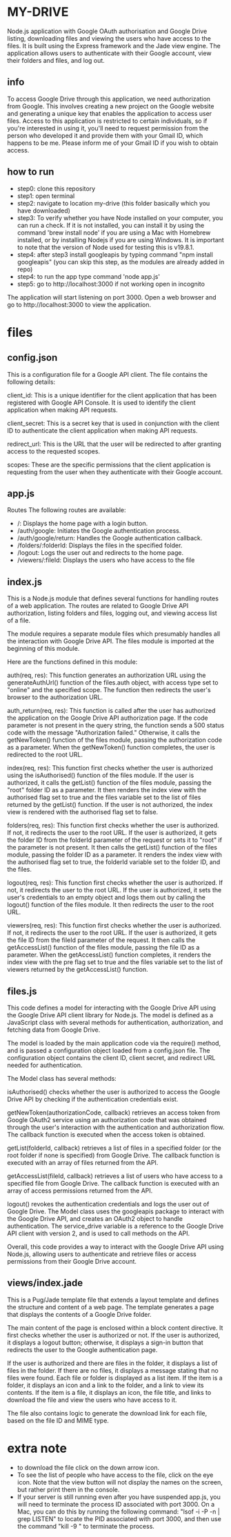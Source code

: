 # MY-DRIVE
Node.js application with Google OAuth authorisation and Google Drive listing, downloading files and viewing the users who have access to the files. It is built using the Express framework and the Jade view engine. The application allows users to authenticate with their Google account, view their folders and files, and log out.

## info
To access Google Drive through this application, we need authorization from Google. This involves creating a new project on the Google website and generating a unique key that enables the application to access user files. Access to this application is restricted to certain individuals, so if you're interested in using it, you'll need to request permission from the person who developed it and provide them with your Gmail ID, which happens to be me. Please inform me of your Gmail ID if you wish to obtain access.


## how to run
- step0: clone this repository
- step1: open terminal
- step2: navigate to location my-drive (this folder basically which you have downloaded)
- step3: To verify whether you have Node installed on your computer, you can run a check. If it is not installed, you can install it by using the command 'brew install node' if you are using a Mac with Homebrew installed, or by installing Nodejs if you are using Windows. It is important to note that the version of Node used for testing this is v19.8.1.
- step4: after step3 install googleapis by typing command "npm install googleapis" (you can skip this step, as the modules are already added in repo)
- step4: to run the app type command 'node app.js'
- step5: go to http://localhost:3000 if not working open in incognito

The application will start listening on port 3000. Open a web browser and go to http://localhost:3000 to view the application.

# files

## config.json

This is a configuration file for a Google API client. The file contains the following details:

client_id: This is a unique identifier for the client application that has been registered with Google API Console. It is used to identify the client application when making API requests.

client_secret: This is a secret key that is used in conjunction with the client ID to authenticate the client application when making API requests.

redirect_url: This is the URL that the user will be redirected to after granting access to the requested scopes.

scopes: These are the specific permissions that the client application is requesting from the user when they authenticate with their Google account.


## app.js

Routes
The following routes are available:

- /: Displays the home page with a login button.
- /auth/google: Initiates the Google authentication process.
- /auth/google/return: Handles the Google authentication callback.
- /folders/:folderId: Displays the files in the specified folder.
- /logout: Logs the user out and redirects to the home page.
- /viewers/:fileId: Displays the users who have access to the file

## index.js

This is a Node.js module that defines several functions for handling routes of a web application. The routes are related to Google Drive API authorization, listing folders and files, logging out, and viewing access list of a file.

The module requires a separate module files which presumably handles all the interaction with Google Drive API. The files module is imported at the beginning of this module.

Here are the functions defined in this module:

auth(req, res): This function generates an authorization URL using the generateAuthUrl() function of the files.auth object, with access type set to "online" and the specified scope. The function then redirects the user's browser to the authorization URL.

auth_return(req, res): This function is called after the user has authorized the application on the Google Drive API authorization page. If the code parameter is not present in the query string, the function sends a 500 status code with the message "Authorization failed." Otherwise, it calls the getNewToken() function of the files module, passing the authorization code as a parameter. When the getNewToken() function completes, the user is redirected to the root URL.

index(req, res): This function first checks whether the user is authorized using the isAuthorised() function of the files module. If the user is authorized, it calls the getList() function of the files module, passing the "root" folder ID as a parameter. It then renders the index view with the authorised flag set to true and the files variable set to the list of files returned by the getList() function. If the user is not authorized, the index view is rendered with the authorised flag set to false.

folders(req, res): This function first checks whether the user is authorized. If not, it redirects the user to the root URL. If the user is authorized, it gets the folder ID from the folderId parameter of the request or sets it to "root" if the parameter is not present. It then calls the getList() function of the files module, passing the folder ID as a parameter. It renders the index view with the authorised flag set to true, the folderId variable set to the folder ID, and the files.

logout(req, res): This function first checks whether the user is authorized. If not, it redirects the user to the root URL. If the user is authorized, it sets the user's credentials to an empty object and logs them out by calling the logout() function of the files module. It then redirects the user to the root URL.

viewers(req, res): This function first checks whether the user is authorized. If not, it redirects the user to the root URL. If the user is authorized, it gets the file ID from the fileId parameter of the request. It then calls the getAccessList() function of the files module, passing the file ID as a parameter. When the getAccessList() function completes, it renders the index view with the pre flag set to true and the files variable set to the list of viewers returned by the getAccessList() function. 

## files.js

This code defines a model for interacting with the Google Drive API using the Google Drive API client library for Node.js. The model is defined as a JavaScript class with several methods for authentication, authorization, and fetching data from Google Drive.

The model is loaded by the main application code via the require() method, and is passed a configuration object loaded from a config.json file. The configuration object contains the client ID, client secret, and redirect URL needed for authentication.

The Model class has several methods:

isAuthorised() checks whether the user is authorized to access the Google Drive API by checking if the authentication credentials exist.

getNewToken(authorizationCode, callback) retrieves an access token from Google OAuth2 service using an authorization code that was obtained through the user's interaction with the authentication and authorization flow. The callback function is executed when the access token is obtained.

getList(folderId, callback) retrieves a list of files in a specified folder (or the root folder if none is specified) from Google Drive. The callback function is executed with an array of files returned from the API.

getAccessList(fileId, callback) retrieves a list of users who have access to a specified file from Google Drive. The callback function is executed with an array of access permissions returned from the API.

logout() revokes the authentication credentials and logs the user out of Google Drive.
The Model class uses the googleapis package to interact with the Google Drive API, and creates an OAuth2 object to handle authentication. The service_drive variable is a reference to the Google Drive API client with version 2, and is used to call methods on the API.

Overall, this code provides a way to interact with the Google Drive API using Node.js, allowing users to authenticate and retrieve files or access permissions from their Google Drive account.

## views/index.jade

This is a Pug/Jade template file that extends a layout template and defines the structure and content of a web page. The template generates a page that displays the contents of a Google Drive folder.

The main content of the page is enclosed within a block content directive. It first checks whether the user is authorized or not. If the user is authorized, it displays a logout button; otherwise, it displays a sign-in button that redirects the user to the Google authentication page.

If the user is authorized and there are files in the folder, it displays a list of files in the folder. If there are no files, it displays a message stating that no files were found. Each file or folder is displayed as a list item. If the item is a folder, it displays an icon and a link to the folder, and a link to view its contents. If the item is a file, it displays an icon, the file title, and links to download the file and view the users who have access to it.

The file also contains logic to generate the download link for each file, based on the file ID and MIME type.

# extra note

- to download the file click on the down arrow icon.
- To see the list of people who have access to the file, click on the eye icon. Note that the view button will not display the names on the screen, but rather print them in the console.
- If your server is still running even after you have suspended app.js, you will need to terminate the process ID associated with port 3000. On a Mac, you can do this by running the following command: "lsof -i -P -n | grep LISTEN" to locate the PID associated with port 3000, and then use the command "kill -9 <PID>" to terminate the process.
